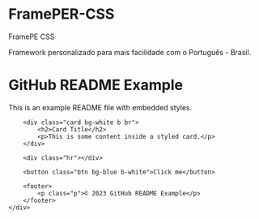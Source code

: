 # FramePER-CSS
FramePE CSS

Framework personalizado para mais facilidade com o Português - Brasil. 

<!DOCTYPE html>
<html lang="pt-BR">

<head>
    <meta charset="UTF-8">
    <meta http-equiv="X-UA-Compatible" content="IE=edge">
    <meta name="viewport" content="width=device-width, initial-scale=1.0">
    <link rel="stylesheet" href="css/framePER-CSS.css">
    <title>Example</title>
</head>

<body>
    <div class="container">
        <h1 class="white">GitHub README Example</h1>
        <p class="p">This is an example README file with embedded styles.</p>

        <div class="card bg-white b br">
            <h2>Card Title</h2>
            <p>This is some content inside a styled card.</p>
        </div>

        <div class="hr"></div>

        <button class="btn bg-blue b-white">Click me</button>

        <footer>
            <p class="p">© 2023 GitHub README Example</p>
        </footer>
    </div>
</body>

</html>
